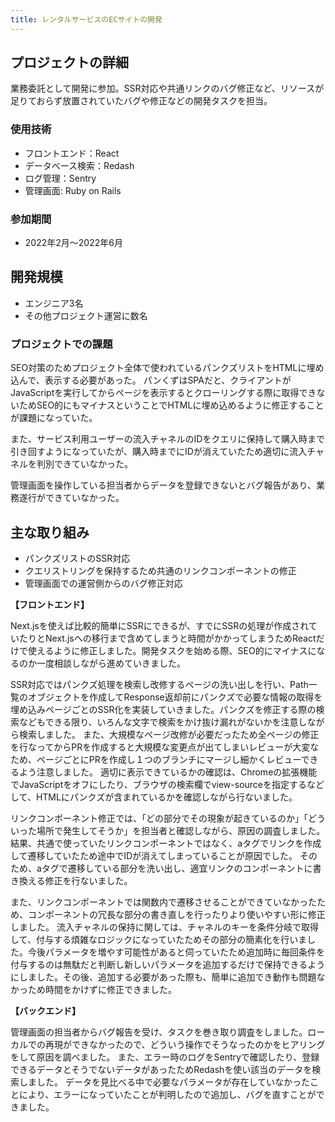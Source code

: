 ```yaml
---
title: レンタルサービスのECサイトの開発
---
```


## プロジェクトの詳細

業務委託として開発に参加。SSR対応や共通リンクのバグ修正など、リソースが足りておらず放置されていたバグや修正などの開発タスクを担当。

### 使用技術

- フロントエンド：React
- データベース検索：Redash
- ログ管理：Sentry
- 管理画面: Ruby on Rails

### 参加期間

- 2022年2月〜2022年6月

## 開発規模

- エンジニア3名
- その他プロジェクト運営に数名

### プロジェクトでの課題

SEO対策のためプロジェクト全体で使われているパンクズリストをHTMLに埋め込んで、表示する必要があった。
パンくずはSPAだと、クライアントがJavaScriptを実行してからページを表示するとクローリングする際に取得できないためSEO的にもマイナスということでHTMLに埋め込めるように修正することが課題になっていた。

また、サービス利用ユーザーの流入チャネルのIDをクエリに保持して購入時まで引き回すようになっていたが、購入時までにIDが消えていたため適切に流入チャネルを判別できていなかった。

管理画面を操作している担当者からデータを登録できないとバグ報告があり、業務遂行ができていなかった。

## 主な取り組み

- パンクズリストのSSR対応
- クエリストリングを保持するため共通のリンクコンポーネントの修正
- 管理画面での運営側からのバグ修正対応

**【フロントエンド】**

Next.jsを使えば比較的簡単にSSRにできるが、すでにSSRの処理が作成されていたりとNext.jsへの移行まで含めてしまうと時間がかかってしまうためReactだけで使えるように修正しました。開発タスクを始める際、SEO的にマイナスになるのか一度相談しながら進めていきました。

SSR対応ではパンクズ処理を検索し改修するページの洗い出しを行い、Path一覧のオブジェクトを作成してResponse返却前にパンクズで必要な情報の取得を埋め込みページごとのSSR化を実装していきました。パンクズを修正する際の検索などもできる限り、いろんな文字で検索をかけ抜け漏れがないかを注意しながら検索しました。
また、大規模なページ改修が必要だったため全ページの修正を行なってからPRを作成すると大規模な変更点が出てしまいレビューが大変なため、ページごとにPRを作成し１つのブランチにマージし細かくレビューできるよう注意しました。
適切に表示できているかの確認は、Chromeの拡張機能でJavaScriptをオフにしたり、ブラウザの検索欄でview-sourceを指定するなどして、HTMLにパンクズが含まれているかを確認しながら行ないました。

リンクコンポーネント修正では、「どの部分でその現象が起きているのか」「どういった場所で発生してそうか」を担当者と確認しながら、原因の調査しました。結果、共通で使っていたリンクコンポーネントではなく、aタグでリンクを作成して遷移していたため途中でIDが消えてしまっていることが原因でした。
そのため、aタグで遷移している部分を洗い出し、適宜リンクのコンポーネントに書き換える修正を行ないました。

また、リンクコンポーネントでは関数内で遷移させることができていなかったため、コンポーネントの冗長な部分の書き直しを行ったりより使いやすい形に修正しました。
流入チャネルの保持に関しては、チャネルのキーを条件分岐で取得して、付与する煩雑なロジックになっていたためその部分の簡素化を行いました。今後パラメータを増やす可能性があると伺っていたため追加時に毎回条件を付与するのは無駄だと判断し新しいパラメータを追加するだけで保持できるようにしました。その後、追加する必要があった際も、簡単に追加でき動作も問題なかっため時間をかけずに修正できました。

**【バックエンド】**

管理画面の担当者からバグ報告を受け、タスクを巻き取り調査をしました。ローカルでの再現ができなかったので、どういう操作でそうなったのかをヒアリングをして原因を調べました。
また、エラー時のログをSentryで確認したり、登録できるデータとそうでないデータがあったためRedashを使い該当のデータを検索しました。
データを見比べる中で必要なパラメータが存在していなかったことにより、エラーになっていたことが判明したので追加し、バグを直すことができました。
